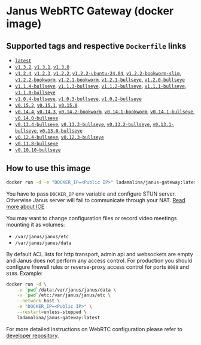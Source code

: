 # Janus WebRTC Gateway (docker image)

## Supported tags and respective `Dockerfile` links

* [`latest`](https://github.com/ladamalina/janus-gateway/blob/master/v1.3.2/Dockerfile)
* [`v1.3.2`](https://github.com/ladamalina/janus-gateway/blob/master/v1.3.2/Dockerfile), [`v1.3.1`](https://github.com/ladamalina/janus-gateway/blob/master/v1.3.1/Dockerfile), [`v1.3.0`](https://github.com/ladamalina/janus-gateway/blob/master/v1.3.0/Dockerfile)
* [`v1.2.4`](https://github.com/ladamalina/janus-gateway/blob/master/v1.2.4/Dockerfile), [`v1.2.3`](https://github.com/ladamalina/janus-gateway/blob/master/v1.2.3/Dockerfile), [`v1.2.2`](https://github.com/ladamalina/janus-gateway/blob/master/v1.2.2-ubuntu-24.04/Dockerfile), [`v1.2.2-ubuntu-24.04`](https://github.com/ladamalina/janus-gateway/blob/master/v1.2.2-ubuntu-24.04/Dockerfile), [`v1.2.2-bookworm-slim`](https://github.com/ladamalina/janus-gateway/blob/master/v1.2.2-bookworm-slim/Dockerfile), [`v1.2.2-bookworm`](https://github.com/ladamalina/janus-gateway/blob/master/v1.2.2-bookworm/Dockerfile), [`v1.2.1-bookworm`](https://github.com/ladamalina/janus-gateway/blob/master/v1.2.1-bookworm/Dockerfile), [`v1.2.1-bullseye`](https://github.com/ladamalina/janus-gateway/blob/master/v1.2.1-bullseye/Dockerfile), [`v1.2.0-bullseye`](https://github.com/ladamalina/janus-gateway/blob/master/v1.2.0-bullseye/Dockerfile)
* [`v1.1.4-bullseye`](https://github.com/ladamalina/janus-gateway/blob/master/v1.1.4-bullseye/Dockerfile), [`v1.1.3-bullseye`](https://github.com/ladamalina/janus-gateway/blob/master/v1.1.3-bullseye/Dockerfile), [`v1.1.2-bullseye`](https://github.com/ladamalina/janus-gateway/blob/master/v1.1.2-bullseye/Dockerfile), [`v1.1.1-bullseye`](https://github.com/ladamalina/janus-gateway/blob/master/v1.1.1-bullseye/Dockerfile), [`v1.1.0-bullseye`](https://github.com/ladamalina/janus-gateway/blob/master/v1.1.0-bullseye/Dockerfile)
* [`v1.0.4-bullseye`](https://github.com/ladamalina/janus-gateway/blob/master/v1.0.4-bullseye/Dockerfile), [`v1.0.3-bullseye`](https://github.com/ladamalina/janus-gateway/blob/master/v1.0.3-bullseye/Dockerfile), [`v1.0.2-bullseye`](https://github.com/ladamalina/janus-gateway/blob/master/v1.0.2-bullseye/Dockerfile)
* [`v0.15.2`](https://github.com/ladamalina/janus-gateway/blob/master/v0.15.2/Dockerfile), [`v0.15.1`](https://github.com/ladamalina/janus-gateway/blob/master/v0.15.1/Dockerfile), [`v0.15.0`](https://github.com/ladamalina/janus-gateway/blob/master/v0.15.0/Dockerfile)
* [`v0.14.4`](https://github.com/ladamalina/janus-gateway/blob/master/v0.14.4/Dockerfile), [`v0.14.3`](https://github.com/ladamalina/janus-gateway/blob/master/v0.14.3/Dockerfile), [`v0.14.2-bookworm`](https://github.com/ladamalina/janus-gateway/blob/master/v0.14.2-bookworm/Dockerfile), [`v0.14.1-bookworm`](https://github.com/ladamalina/janus-gateway/blob/master/v0.14.1-bookworm/Dockerfile), [`v0.14.1-bullseye`](https://github.com/ladamalina/janus-gateway/blob/master/v0.14.1-bullseye/Dockerfile), [`v0.14.0-bullseye`](https://github.com/ladamalina/janus-gateway/blob/master/v0.14.0-bullseye/Dockerfile)
* [`v0.13.4-bullseye`](https://github.com/ladamalina/janus-gateway/blob/master/v0.13.4-bullseye/Dockerfile), [`v0.13.3-bullseye`](https://github.com/ladamalina/janus-gateway/blob/master/v0.13.3-bullseye/Dockerfile), [`v0.13.2-bullseye`](https://github.com/ladamalina/janus-gateway/blob/master/v0.13.2-bullseye/Dockerfile), [`v0.13.1-bullseye`](https://github.com/ladamalina/janus-gateway/blob/master/v0.13.1-bullseye/Dockerfile), [`v0.13.0-bullseye`](https://github.com/ladamalina/janus-gateway/blob/master/v0.13.0-bullseye/Dockerfile)
* [`v0.12.4-bullseye`](https://github.com/ladamalina/janus-gateway/blob/master/v0.12.4-bullseye/Dockerfile), [`v0.12.3-bullseye`](https://github.com/ladamalina/janus-gateway/blob/master/v0.12.3-bullseye/Dockerfile)
* [`v0.11.8-bullseye`](https://github.com/ladamalina/janus-gateway/blob/master/v0.11.8-bullseye/Dockerfile)
* [`v0.10.10-bullseye`](https://github.com/ladamalina/janus-gateway/blob/master/v0.10.10-bullseye/Dockerfile)

## How to use this image

```bash
docker run -d -e "DOCKER_IP=<Public IP>" ladamalina/janus-gateway:latest
```

You have to pass `DOCKER_IP` env variable and configure STUN server. Otherwise Janus server will fail to communicate through your NAT. [Read more about ICE](https://github.com/meetecho/janus-gateway/issues/90)

You may want to change configuration files or record video meetings mounting it as volumes:

* `/var/janus/janus/etc`
* `/var/janus/janus/data`

By default ACL lists for http transport, admin api and websockets are empty and Janus does not perform any access control. For production you should configure firewall rules or reverse-proxy access control for ports `8088` and `8188`. Example:

```bash
docker run -d \
    -v `pwd`/data:/var/janus/janus/data \
    -v `pwd`/etc:/var/janus/janus/etc \
    --network host \
    -e "DOCKER_IP=<Public IP>" \
    --restart=unless-stopped \
    ladamalina/janus-gateway:latest
```

For more detailed instructions on WebRTC configuration please refer to [developer repository](https://github.com/meetecho/janus-gateway#janus-webrtc-server).
